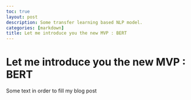 ```yaml
---
toc: true
layout: post
description: Some transfer learning based NLP model.
categories: [markdown]
title: Let me introduce you the new MVP : BERT
---
```

# Let me introduce you the new MVP : BERT

Some text in order to fill my blog post
